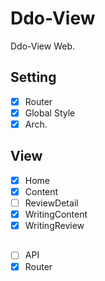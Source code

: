 # Ddo-View

Ddo-View Web.

## Setting

- [x] Router
- [x] Global Style
- [x] Arch.

## View

- [x] Home
- [x] Content
- [ ] ReviewDetail
- [x] WritingContent
- [x] WritingReview

## 

- [ ] API
- [x] Router